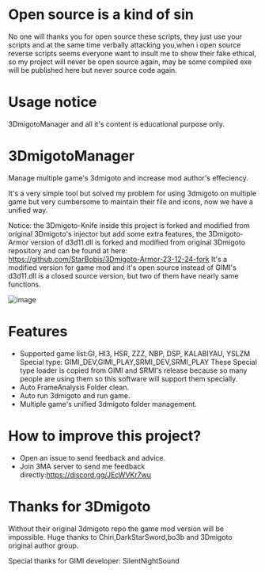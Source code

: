 # Open source is a kind of sin
No one will thanks you for open source these scripts, they just use your scripts and at the same time verbally attacking you,when i open source reverse scripts seems everyone want to insult me to show their fake ethical, so my project will never be open source again, may be some compiled exe will be published here but never source code again.

# Usage notice
3DmigotoManager and all it's content is educational purpose only.

# 3DmigotoManager
Manage multiple game's 3dmigoto and increase mod author's effeciency.

It's a very simple tool but solved my problem for using 3dmigoto on multiple game 
but very cumbersome to maintain their file and icons, now we have a unified way.

Notice: the 3Dmigoto-Knife inside this project is forked and modified from original 3Dmigoto's injector but add some extra features, the 3Dmigoto-Armor version of d3d11.dll is forked and modified from original 3Dmigoto repository and can be found at here: https://github.com/StarBobis/3Dmigoto-Armor-23-12-24-fork 
It's a modified version for game mod and it's open source instead of GIMI's d3d11.dll is a closed source version, but two of them have nearly same functions.

![image](https://github.com/StarBobis/3DmigotoManager/assets/151726114/4224c3cf-413d-4666-a53b-6d6103468f60)

# Features
- Supported game list:GI, HI3, HSR, ZZZ, NBP, DSP, KALABIYAU, YSLZM
Special type: GIMI_DEV,GIMI_PLAY,SRMI_DEV,SRMI_PLAY 
These Special type loader is copied from GIMI and SRMI's release because so many people are using them so this software will support them specially.
- Auto FrameAnalysis Folder clean.
- Auto run 3dmigoto and run game.
- Multiple game's unified 3dmigoto folder management.

# How to improve this project?
- Open an issue to send feedback and advice.
- Join 3MA server to send me feedback directly:https://discord.gg/JEcWVKr7wu

# Thanks for 3Dmigoto
Without their original 3dmigoto repo the game mod version will be impossible. Huge thanks to Chiri,DarkStarSword,bo3b and 3Dmigoto original author group.

Special thanks for GIMI developer: SilentNightSound
